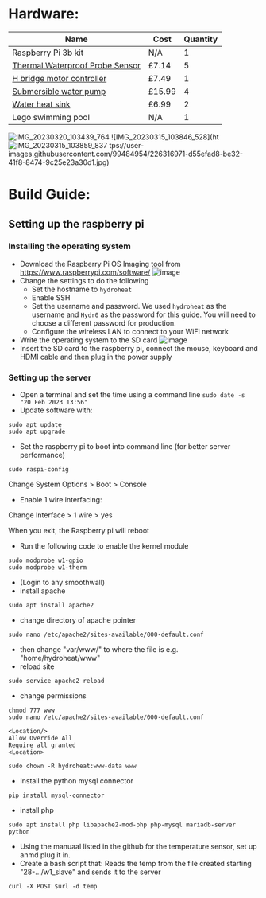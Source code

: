 # Hardware:

|Name                                                                                                                               |Cost  |Quantity|
|-----------------------------------------------------------------------------------------------------------------------------------|----  |--------|
|Raspberry Pi 3b kit                                                                                                                |N/A   | 1      |
|[Thermal Waterproof Probe Sensor](https://www.amazon.co.uk/dp/B07KNQJ3D7?psc=1&ref=ppx_yo2ov_dt_b_product_details)                 |£7.14 | 5      |
|[H bridge motor controller](https://www.amazon.co.uk/JZK-Stepper-Stepping-Channel-H-Bridge/dp/B08M8R35MQ/ref=asc_df_B08M8R35MQ/)   |£7.49 | 1      |
|[Submersible water pump](https://www.amazon.co.uk/dp/B0971BGTTG?psc=1&ref=ppx_yo2ov_dt_b_product_details)                          |£15.99| 4      |
|[Water heat sink](https://www.amazon.co.uk/dp/B078MK5GG9?psc=1&ref=ppx_yo2ov_dt_b_product_details)                                 |£6.99 | 2      |
|Lego swimming pool                                                                                                                 |N/A   | 1      |


![IMG_20230320_103439_764](https://user-images.githubusercontent.com/99484954/226316866-9008f346-008a-4f28-8cb4-ee03ccb1b19c.jpg)
![IMG_20230315_103846_528](ht![IMG_20230315_103859_837](https://user-images.githubusercontent.com/99484954/226317004-e5064fe9-f72d-47cc-aa9b-ac1ab835709e.jpg)
tps://user-images.githubusercontent.com/99484954/226316971-d55efad8-be32-41f8-8474-9c25e23a30d1.jpg)


# Build Guide:

## Setting up the raspberry pi

### Installing the operating system
- Download the Raspberry Pi OS Imaging tool from https://www.raspberrypi.com/software/
![image](https://user-images.githubusercontent.com/760604/220124480-a7dfc367-48ec-40e8-8bcb-132fd85c7eb8.png)
- Change the settings to do the following
  - Set the hostname to `hydroheat`
  - Enable SSH
  - Set the username and password. We used `hydroheat` as the username and `Hydr0` as the password for this guide. You will need to choose a different password for production.
  - Configure the wireless LAN to connect to your WiFi network
- Write the operating system to the SD card
![image](https://user-images.githubusercontent.com/760604/220125087-68009fcf-b937-47c1-baed-32317451664b.png)
- Insert the SD card to the raspberry pi, connect the mouse, keyboard and HDMI cable and then plug in the power supply

### Setting up the server
- Open a terminal and set the time using a command line `sudo date -s "20 Feb 2023 13:56"`
- Update software with:
```
sudo apt update
sudo apt upgrade
```
- Set the raspberry pi to boot into command line (for better server performance)
```
sudo raspi-config
```
Change System Options > Boot > Console


- Enable 1 wire interfacing:

Change Interface > 1 wire > yes


When you exit, the Raspberry pi will reboot

- Run the following code to enable the kernel module
```
sudo modprobe w1-gpio
sudo modprobe w1-therm
```




- (Login to any smoothwall)
- install apache
```
sudo apt install apache2
```
- change directory of apache pointer
```
sudo nano /etc/apache2/sites-available/000-default.conf
```
- then change "var/www/" to where the file is e.g. "home/hydroheat/www"
- reload site

```
sudo service apache2 reload
```
- change permissions
```
chmod 777 www
sudo nano /etc/apache2/sites-available/000-default.conf

<Location/>
Allow Override All
Require all granted
<Location>

sudo chown -R hydroheat:www-data www

```
- Install the python mysql connector
```
pip install mysql-connector 
```
- install php
```
sudo apt install php libapache2-mod-php php-mysql mariadb-server python
```
- Using the manuaal listed in the github for the temperature sensor, set up anmd plug it in.
- Create a bash script that: Reads the temp from the file created starting "28-.../w1_slave" and sends it to the server
```
curl -X POST $url -d temp
```






